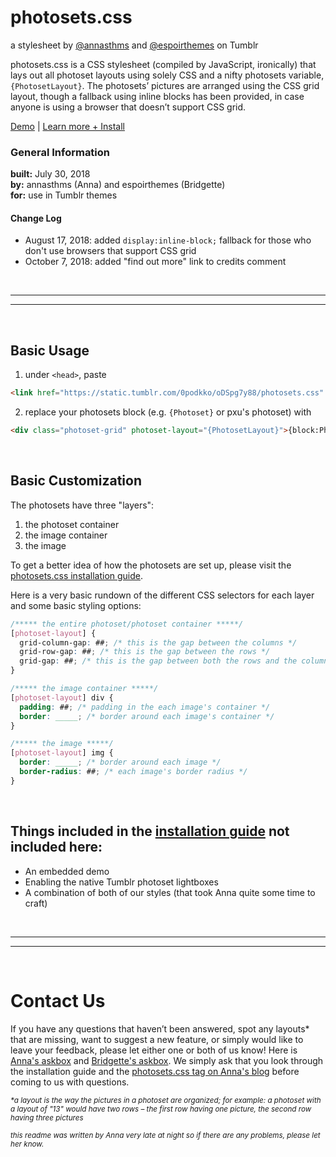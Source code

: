 # photosets.css

a stylesheet by [@annasthms](https://annasthms.tumblr.com/) and [@espoirthemes](https://espoirthemes.tumblr.com/) on Tumblr

photosets.css is a CSS stylesheet (compiled by JavaScript, ironically) that lays out all photoset layouts using solely CSS and a nifty photosets variable, `{PhotosetLayout}`. The photosets’ pictures are arranged using the CSS grid layout, though a fallback using inline blocks has been provided, in case anyone is using a browser that doesn’t support CSS grid.

[Demo](https://codepen.io/annasthms/pen/RYwVXa) | [Learn more + Install](https://annasthms.github.io/photosets/)

### General Information
**built:** July 30, 2018 <br>
**by:** annasthms (Anna) and espoirthemes (Bridgette) <br>
**for:** use in Tumblr themes

#### Change Log
- August 17, 2018: added `display:inline-block;` fallback for those who don't use browsers that support CSS grid
- October 7, 2018: added "find out more" link to credits comment

<br><hr><hr><br>


## Basic Usage
1. under `<head>`, paste 
```html 
<link href="https://static.tumblr.com/0podkko/oDSpg7y88/photosets.css" rel="stylesheet">
```
2. replace your photosets block (e.g. `{Photoset}` or pxu's photoset) with
```html
<div class="photoset-grid" photoset-layout="{PhotosetLayout}">{block:Photos}<div><img src="{PhotoURL-HighRes}" /></div>{/block:Photos}</div>
```

<br>

## Basic Customization
The photosets have three "layers":
1. the photoset container
2. the image container
3. the image

To get a better idea of how the photosets are set up, please visit the [photosets.css installation guide](https://annasthms.github.io/photosets/#custom).

Here is a very basic rundown of the different CSS selectors for each layer and some basic styling options:
```css
/***** the entire photoset/photoset container *****/
[photoset-layout] {
  grid-column-gap: ##; /* this is the gap between the columns */
  grid-row-gap: ##; /* this is the gap between the rows */
  grid-gap: ##; /* this is the gap between both the rows and the columns; you should probably use this if they are the same value */
}
```
```css
/***** the image container *****/
[photoset-layout] div {
  padding: ##; /* padding in the each image's container */
  border: _____; /* border around each image's container */
}
```
```css
/***** the image *****/
[photoset-layout] img {
  border: _____; /* border around each image */
  border-radius: ##; /* each image's border radius */
}
```

<br>

## Things included in the [installation guide](https://annasthms.github.io/photosets/) not included here:
* An embedded demo
* Enabling the native Tumblr photoset lightboxes
* A combination of both of our styles (that took Anna quite some time to craft)

<br><hr><hr><br>

# Contact Us
If you have any questions that haven’t been answered, spot any layouts* that are missing, want to suggest a new feature, or simply would like to leave your feedback, please let either one or both of us know! Here is [Anna's askbox](https://annasthms.tumblr.com/faq) and [Bridgette's askbox](https://espoirthemes.tumblr.com/contact). We simply ask that you look through the installation guide and the [photosets.css tag on Anna's blog](https://annasthms.tumblr.com/tagged/a:%20photosets.css) before coming to us with questions.

<small><i>*a layout is the way the pictures in a photoset are organized; for example: a photoset with a layout of "13" would have two rows – the first row having one picture, the second row having three pictures</i></small>

<small><i>this readme was written by Anna very late at night so if there are any problems, please let her know.</i></small>
